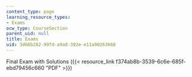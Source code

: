 ```yaml
---
content_type: page
learning_resource_types:
- Exams
ocw_type: CourseSection
parent_uid: null
title: Exams
uid: 3d66b282-99fd-a9a8-392e-e11a90263668
---
```


Final Exam with Solutions ({{< resource_link f374ab8b-3539-6c6e-685f-ebd79456c660 "PDF" >}})